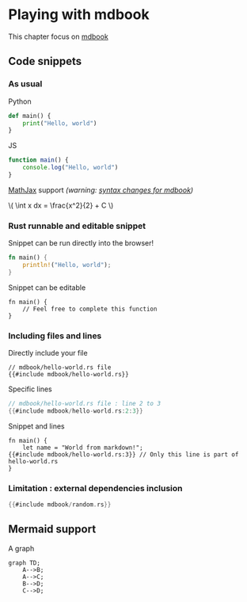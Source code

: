 # Playing with mdbook

This chapter focus on [mdbook](https://rust-lang.github.io/mdBook/index.html)

<!-- toc -->

## Code snippets

### As usual
Python
```python
def main() {
    print("Hello, world")
}
```

JS
```js
function main() {
    console.log("Hello, world")
}
```

[MathJax](https://www.mathjax.org/) support *(warning: [syntax changes for mdbook](https://rust-lang.github.io/mdBook/format/mathjax.html))*

\\( \int x dx = \frac{x^2}{2} + C \\) 

### Rust runnable and editable snippet
Snippet can be run directly into the browser!
```rust
fn main() {
    println!("Hello, world");
}
```

Snippet can be editable
```rust,editable
fn main() {
    // Feel free to complete this function
}
```

### Including files and lines

Directly include your file
```rust, editable
// mdbook/hello-world.rs file
{{#include mdbook/hello-world.rs}}
```

Specific lines
```rust
// mdbook/hello-world.rs file : line 2 to 3
{{#include mdbook/hello-world.rs:2:3}}
```

Snippet and lines
```rust,editable
fn main() {
    let name = "World from markdown!";
{{#include mdbook/hello-world.rs:3}} // Only this line is part of hello-world.rs
}
```

### Limitation : external dependencies inclusion
```rust
{{#include mdbook/random.rs}}
```

## Mermaid support
A graph
```mermaid
graph TD;
    A-->B;
    A-->C;
    B-->D;
    C-->D;
```